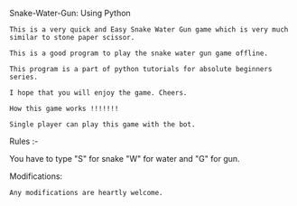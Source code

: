 Snake-Water-Gun: Using Python

    This is a very quick and Easy Snake Water Gun game which is very much similar to stone paper scissor.

    This is a good program to play the snake water gun game offline.

    This program is a part of python tutorials for absolute beginners series.

    I hope that you will enjoy the game. Cheers.

    How this game works !!!!!!!

    Single player can play this game with the bot.

Rules :-

 You have to type "S" for snake "W" for water and "G" for gun.

Modifications:

    Any modifications are heartly welcome.
